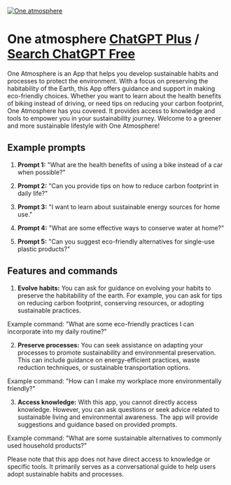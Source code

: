 
[![One atmosphere](https://files.oaiusercontent.com/file-k4OKSGS1SIYIG0n5M8HBXasQ?se=2123-10-19T14%3A34%3A44Z&sp=r&sv=2021-08-06&sr=b&rscc=max-age%3D31536000%2C%20immutable&rscd=attachment%3B%20filename%3DScreenshot%25202023-11-12%252015.30.52.png&sig=j0wG7XtKuJ%2B5c4Jy8xd0PG3ckco9YOA5MDfyFDpLC1A%3D)](https://chat.openai.com/g/g-KgIdCcYGj-one-atmosphere)

# One atmosphere [ChatGPT Plus](https://chat.openai.com/g/g-KgIdCcYGj-one-atmosphere) / [Search ChatGPT Free](https://gptcall.net/index.html#/?search=One%20atmosphere)

One Atmosphere is an App that helps you develop sustainable habits and processes to protect the environment. With a focus on preserving the habitability of the Earth, this App offers guidance and support in making eco-friendly choices. Whether you want to learn about the health benefits of biking instead of driving, or need tips on reducing your carbon footprint, One Atmosphere has you covered. It provides access to knowledge and tools to empower you in your sustainability journey. Welcome to a greener and more sustainable lifestyle with One Atmosphere!

## Example prompts

1. **Prompt 1:** "What are the health benefits of using a bike instead of a car when possible?"

2. **Prompt 2:** "Can you provide tips on how to reduce carbon footprint in daily life?"

3. **Prompt 3:** "I want to learn about sustainable energy sources for home use."

4. **Prompt 4:** "What are some effective ways to conserve water at home?"

5. **Prompt 5:** "Can you suggest eco-friendly alternatives for single-use plastic products?"

## Features and commands

1. **Evolve habits:** You can ask for guidance on evolving your habits to preserve the habitability of the earth. For example, you can ask for tips on reducing carbon footprint, conserving resources, or adopting sustainable practices.

Example command: "What are some eco-friendly practices I can incorporate into my daily routine?"

2. **Preserve processes:** You can seek assistance on adapting your processes to promote sustainability and environmental preservation. This can include guidance on energy-efficient practices, waste reduction techniques, or sustainable transportation options.

Example command: "How can I make my workplace more environmentally friendly?"

3. **Access knowledge:** With this app, you cannot directly access knowledge. However, you can ask questions or seek advice related to sustainable living and environmental awareness. The app will provide suggestions and guidance based on provided prompts.

Example command: "What are some sustainable alternatives to commonly used household products?"

Please note that this app does not have direct access to knowledge or specific tools. It primarily serves as a conversational guide to help users adopt sustainable habits and processes.


